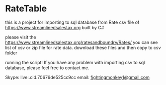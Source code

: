 # RateTable
 this is a project for importing to sql database from Rate csv file of https://www.streamlinedsalestax.org
 built by C#
 
please visit the https://www.streamlinedsalestax.org/ratesandboundry/Rates/
you can see list of csv or zip file for rate data.
download these files and then copy to csv folder

running the script!
If you have any problem with importing csv to sql database, please feel free to contact me.

Skype: live:.cid.70676de525cc9cc
email: fightingmonkey1@gmail.com
